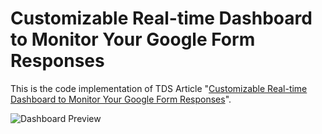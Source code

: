 # Customizable Real-time Dashboard to Monitor Your Google Form Responses

This is the code implementation of TDS Article "[Customizable Real-time Dashboard to Monitor Your Google Form Responses](https://towardsdatascience.com/real-time-visualization-of-google-form-responses-in-streamlit-1e7fd20c6574)".

![Dashboard Preview](https://github.com/louisowen6/gform_streamlit/blob/master/streamlit_dashboard_gif.gif)

